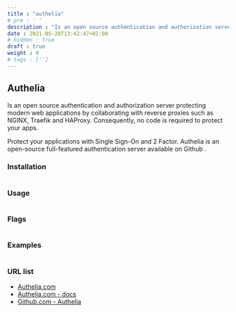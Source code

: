 ```yaml
---
title : "authelia"
# pre : ' '
description : "Is an open source authentication and authorization server protecting modern web applications by collaborating with reverse proxies such as NGINX, Traefik and HAProxy. Consequently, no code is required to protect your apps."
date : 2021-05-28T13:42:47+02:00
# hidden : true
draft : true
weight : 0
# tags : ['']
---
```


## Authelia

Is an open source authentication and authorization server protecting modern web applications by collaborating with reverse proxies such as NGINX, Traefik and HAProxy. Consequently, no code is required to protect your apps.

Protect your applications with Single Sign-On and 2 Factor.
Authelia is an open-source full-featured authentication server available on Github .

### Installation

```plain

```

### Usage

```plain

```

### Flags

```plain

```

### Examples

```plain

```

### URL list

* [Authelia.com](https://www.authelia.com/)
* [Authelia.com - docs](https://www.authelia.com/docs/)
* [Github.com - Authelia](https://github.com/authelia/authelia)
